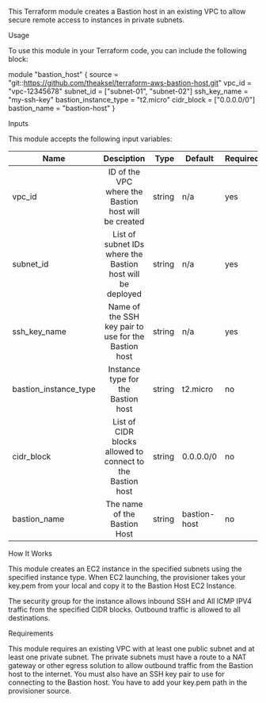 This Terraform module creates a Bastion host in an existing VPC to allow secure remote access to instances in private subnets.


Usage

To use this module in your Terraform code, you can include the following block:

module "bastion_host" {
  source      = "git::https://github.com/theaksel/terraform-aws-bastion-host.git"
  vpc_id      = "vpc-12345678"
  subnet_id   = ["subnet-01", "subnet-02"]
  ssh_key_name    = "my-ssh-key"
  bastion_instance_type = "t2.micro"
  cidr_block = ["0.0.0.0/0"]
  bastion_name = "bastion-host"
}


Inputs

This module accepts the following input variables:

| Name                  | Desciption                                                   | Type   | Default      | Required |
| --------------------- |:------------------------------------------------------------:|------: |--------------|----------|
| vpc_id                | ID of the VPC where the Bastion host will be created         | string | n/a          | yes      |
| subnet_id             | List of subnet IDs where the Bastion host will be deployed   | string | n/a          | yes      |
| ssh_key_name          | Name of the SSH key pair to use for the Bastion host         | string | n/a          | yes      |
| bastion_instance_type | Instance type for the Bastion host                           | string | t2.micro     | no       |
| cidr_block            | List of CIDR blocks allowed to connect to the Bastion host   | string | 0.0.0.0/0    | no       |
| bastion_name          | The name of the Bastion Host                                 | string | bastion-host | no       |


How It Works

This module creates an EC2 instance in the specified subnets using the specified instance type. When EC2 launching, the provisioner takes your key.pem from your local and copy it to the Bastion Host EC2 Instance.

The security group for the instance allows inbound SSH and All ICMP IPV4 traffic from the specified CIDR blocks. Outbound traffic is allowed to all destinations.

Requirements

This module requires an existing VPC with at least one public subnet and at least one private subnet. The private subnets must have a route to a NAT gateway or other egress solution to allow outbound traffic from the Bastion host to the internet. You must also have an SSH key pair to use for connecting to the Bastion host. You have to add your key.pem path in the provisioner source.
